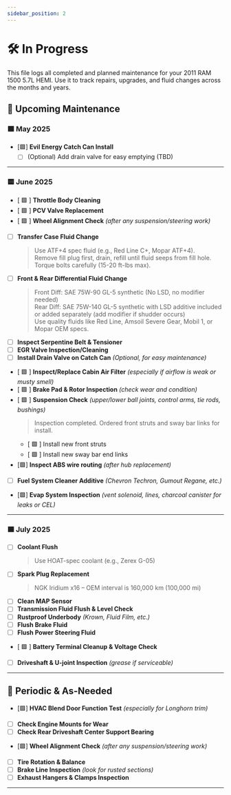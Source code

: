 ```yaml
---
sidebar_position: 2
---
```


# 🛠️ In Progress

This file logs all completed and planned maintenance for your 2011 RAM 1500 5.7L HEMI. Use it to track repairs, upgrades, and fluid changes across the months and years.

## 📆 Upcoming Maintenance

### 🟩 May 2025

- [🟩] **Evil Energy Catch Can Install**
  - [ ] (Optional) Add drain valve for easy emptying (TBD)

---

### 🟨 June 2025

- [ 🟩 ] **Throttle Body Cleaning**
- [ 🟩 ] **PCV Valve Replacement**
- [ 🟩 ] **Wheel Alignment Check** *(after any suspension/steering work)*
- [ ] **Transfer Case Fluid Change**  
  > Use ATF+4 spec fluid (e.g., Red Line C+, Mopar ATF+4).  
  > Remove fill plug first, drain, refill until fluid seeps from fill hole.  
  > Torque bolts carefully (15-20 ft-lbs max).
- [ ] **Front & Rear Differential Fluid Change**  
  > Front Diff: SAE 75W-90 GL-5 synthetic (No LSD, no modifier needed)  
  > Rear Diff: SAE 75W-140 GL-5 synthetic with LSD additive included or added separately (add modifier if shudder occurs)  
  > Use quality fluids like Red Line, Amsoil Severe Gear, Mobil 1, or Mopar OEM specs.
- [ ] **Inspect Serpentine Belt & Tensioner**
- [ ] **EGR Valve Inspection/Cleaning**
- [ ] **Install Drain Valve on Catch Can** *(Optional, for easy maintenance)*
- [ 🟩 ] **Inspect/Replace Cabin Air Filter** *(especially if airflow is weak or musty smell)*
- [ 🟩 ] **Brake Pad & Rotor Inspection** *(check wear and condition)*
- [ 🟩 ] **Suspension Check** *(upper/lower ball joints, control arms, tie rods, bushings)*
  > Inspection completed. Ordered front struts and sway bar links for install.
  - [ 🟩 ] Install new front struts  
  - [ 🟩 ] Install new sway bar end links
- [🟩] **Inspect ABS wire routing** *(after hub replacement)*
- [ ] **Fuel System Cleaner Additive** *(Chevron Techron, Gumout Regane, etc.)*
- [🟩] **Evap System Inspection** *(vent solenoid, lines, charcoal canister for leaks or CEL)*

---

### 🟦 July 2025

- [ ] **Coolant Flush**  
  > Use HOAT-spec coolant (e.g., Zerex G-05)
- [ ] **Spark Plug Replacement**  
  > NGK Iridium x16 – OEM interval is 160,000 km (100,000 mi)
- [ ] **Clean MAP Sensor**
- [ ] **Transmission Fluid Flush & Level Check**
- [ ] **Rustproof Underbody** *(Krown, Fluid Film, etc.)*
- [ ] **Flush Brake Fluid**
- [ ] **Flush Power Steering Fluid**
- [ 🟩 ] **Battery Terminal Cleanup & Voltage Check**
- [ ] **Driveshaft & U-joint Inspection** *(grease if serviceable)*

---

## 🔁 Periodic & As-Needed

- [🟩] **HVAC Blend Door Function Test** *(especially for Longhorn trim)*
- [ ] **Check Engine Mounts for Wear**
- [ ] **Check Rear Driveshaft Center Support Bearing**
- [🟩] **Wheel Alignment Check** *(after any suspension/steering work)*
- [ ] **Tire Rotation & Balance**
- [ ] **Brake Line Inspection** *(look for rusted sections)*
- [ ] **Exhaust Hangers & Clamps Inspection**

---
